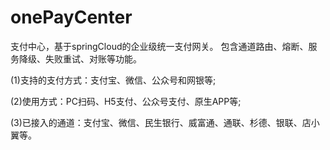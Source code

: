 # onePayCenter
支付中心，基于springCloud的企业级统一支付网关。
包含通道路由、熔断、服务降级、失败重试、对账等功能。

(1)支持的支付方式：支付宝、微信、公众号和网银等;

(2)使用方式：PC扫码、H5支付、公众号支付、原生APP等;

(3)已接入的通道：支付宝、微信、民生银行、威富通、通联、杉德、银联、店小翼等。
